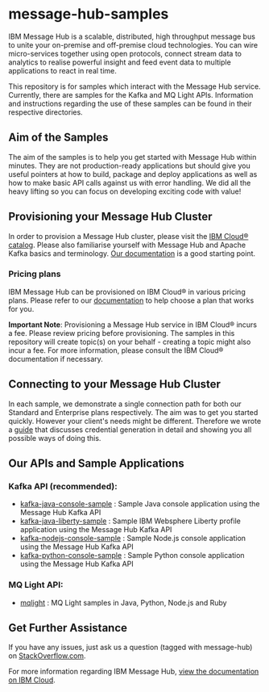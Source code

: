 # message-hub-samples
IBM Message Hub is a scalable, distributed, high throughput message bus to unite your on-premise and off-premise cloud technologies. You can wire micro-services together using open protocols, connect stream data to analytics to realise powerful insight and feed event data to multiple applications to react in real time.

This repository is for samples which interact with the Message Hub service. 
Currently, there are samples for the Kafka and MQ Light APIs.
Information and instructions regarding the use of these samples can be found in their respective directories.

## Aim of the Samples
The aim of the samples is to help you get started with Message Hub within minutes. They are not production-ready applications but should give you useful pointers at how to build, package and deploy applications as well as how to make basic API calls against us with error handling. We did all the heavy lifting so you can focus on developing exciting code with value!

## Provisioning your Message Hub Cluster
In order to provision a Message Hub cluster, please visit the [IBM Cloud® catalog](https://console.stage1.bluemix.net/catalog/). Please also familiarise yourself with Message Hub and Apache Kafka basics and terminology. [Our documentation](https://console.bluemix.net/docs/services/MessageHub/) is a good starting point.


### Pricing plans
IBM Message Hub can be provisioned on IBM Cloud® in various pricing plans. Please refer to our [documentation](https://console.bluemix.net/docs/services/MessageHub/messagehub085.html#plan_choose) to help choose a plan that works for you.

__Important Note__: Provisioning a Message Hub service in IBM Cloud® incurs a fee. Please review pricing before provisioning. The samples in this repository will create topic(s) on your behalf - creating a topic might also incur a fee. For more information, please consult the IBM Cloud® documentation if necessary.


## Connecting to your Message Hub Cluster
In each sample, we demonstrate a single connection path for both our Standard and Enterprise plans respectively. The aim was to get you started quickly. However your client's needs might be different. Therefore we wrote a [guide](https://console.bluemix.net/docs/services/MessageHub/messagehub127.html#connect_messagehub) that discusses credential generation in detail and showing you all possible ways of doing this.

## Our APIs and Sample Applications

### Kafka API (recommended):
* [kafka-java-console-sample](/kafka-java-console-sample/README.md) : Sample Java console application using the Message Hub Kafka API
* [kafka-java-liberty-sample](/kafka-java-liberty-sample/README.md) : Sample IBM Websphere Liberty profile application using the Message Hub Kafka API
* [kafka-nodejs-console-sample](kafka-nodejs-console-sample/README.md) : Sample Node.js console application using the Message Hub Kafka API
* [kafka-python-console-sample](/kafka-python-console-sample/README.md) : Sample Python console application using the Message Hub Kafka API

### MQ Light API:
* [mqlight](/mqlight/README.md) : MQ Light samples in Java, Python, Node.js and Ruby

## Get Further Assistance

If you have any issues, just ask us a question (tagged with message-hub) on [StackOverflow.com](http://stackoverflow.com/questions/tagged/message-hub).


For more information regarding IBM Message Hub, [view the documentation on IBM Cloud](https://www.console.ng.bluemix.net/docs/services/MessageHub/index.html).